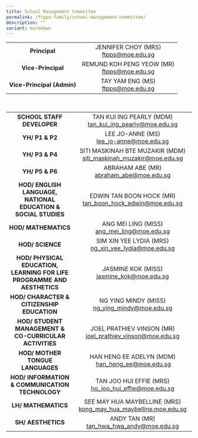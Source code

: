 ```yaml
---
title: School Management Committee
permalink: /ftpps-family/school-management-committee/
description: ""
variant: markdown
---
```

|  |  |
|:---:|:---:|
| **Principal** | JENNIFER CHOY (MRS)<br>[ftpps@moe.edu.sg](mailto:ftpps@moe.edu.sg) |
| **Vice-Principal** | REMUND KOH PENG YEOW (MR) <br>[ftpps@moe.edu.sg](mailto:ftpps@moe.edu.sg) |
| **Vice-Principal (Admin)** | TAY YAM ENG (MS) <br>[ftpps@moe.edu.sg](mailto:ftpps@moe.edu.sg) |

<br>

|  |  |
| :---: | :---: |
| **SCHOOL STAFF DEVELOPER** | TAN KUI ING PEARLY (MDM)<br>[tan\_kui\_ing\_pearly@moe.edu.sg](mailto:tan_kui_ing_pearly@moe.edu.sg)  |
|  **YH/ P1 &amp; P2** |  LEE JO-ANNE (MS)<br>[lee\_jo-anne@moe.edu.sg](mailto:lee_jo-anne@moe.edu.sg) |
| **YH/ P3 &amp; P4** | SITI MASKINAH BTE MUZAKIR (MDM)    [siti\_maskinah\_muzakir@moe.edu.sg](mailto:siti_maskinah_muzakir@moe.edu.sg) |
| **YH/ P5 &amp; P6** | ABRAHAM ABE (MR)<br>[abraham\_abe@moe.edu.sg](mailto:abraham_abe@moe.edu.sg) |
| **HOD/ ENGLISH LANGUAGE, NATIONAL EDUCATION &amp; SOCIAL STUDIES** | EDWIN TAN BOON HOCK (MR)<br>[tan\_boon\_hock\_edwin@moe.edu.sg](http://tan_boon_hock_edwin@moe.edu.sg/)   |
| **HOD/ MATHEMATICS** | ANG MEI LING (MISS)<br>[ang\_mei\_ling@moe.edu.sg](mailto:ang_mei_ling@moe.edu.sg) |
| **HOD/ SCIENCE** | SIM XIN YEE LYDIA (MRS)<br>[ng\_xin\_yee\_lydia@moe.edu.sg](mailto:ng_xin_yee_lydia@moe.edu.sg)
| **HOD/ PHYSICAL EDUCATION, LEARNING FOR LIFE PROGRAMME AND AESTHETICS**  | JASMINE KOK (MISS)<br>[jasmine\_kok@moe.edu.sg](mailto:jasmine_kok@moe.edu.sg) |
| **HOD/ CHARACTER &amp; CITIZENSHIP EDUCATION** | NG YING MINDY (MISS)<br>[ng\_ying\_mindy@moe.edu.sg](mailto:ng_ying_mindy@moe.edu.sg) |
| **HOD/ STUDENT MANAGEMENT &amp; CO-CURRICULAR ACTIVITIES** | JOEL PRATHIEV VINSON (MR)<br>[joel\_prathiev\_vinson@moe.edu.sg](mailto:joel_prathiev_vinson@moe.edu.sg) |
| **HOD/ MOTHER TONGUE LANGUAGES** | HAN HENG EE ADELYN (MDM)    <br>&nbsp;[han\_heng\_ee@moe.edu.sg](mailto:han_heng_ee@moe.edu.sg) |
| **HOD/ INFORMATION &amp; COMMUNICATION TECHNOLOGY** | TAN JOO HUI EFFIE (MRS)<br>[ho\_joo\_hui\_effie@moe.edu.sg](mailto:ho_joo_hui_effie@moe.edu.sg)|
|  **LH/ MATHEMATICS** | SEE MAY HUA MAYBELLINE (MRS)<br>[kong_may_hua_maybelline.moe.edu.sg](mailto:kong_may_hua_maybelline.moe.edu.sg)  |
| **SH/ AESTHETICS** | ANDY TAN (MR)<br>[tan_hwa_hwa_andy@moe.edu.sg](mailto:tan_hwa_hwa_andy@moe.edu.sg) |